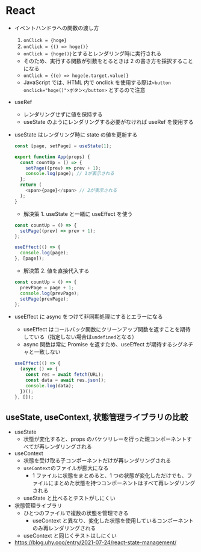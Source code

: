 # React

- イベントハンドラへの関数の渡し方

  1. `onClick = {hoge}`
  1. `onClick = {() => hoge()}`

  - `onClick = {hoge()}`とするとレンダリング時に実行される
  - そのため、実行する関数が引数をとるときは 2 の書き方を採択することになる
  - `onClick = {(e) => hoge(e.target.value)}`
  - JavaScript では、HTML 内で onclick を使用する際は`<button onclick="hoge()">ボタン</button>` とするので注意

- useRef

  - レンダリングせずに値を保持する
  - useState のようにレンダリングする必要がなければ useRef を使用する

- useState はレンダリング時に state の値を更新する

  ```js
  const [page, setPage] = useState(1);

  export function App(props) {
    const countUp = () => {
      setPage((prev) => prev + 1);
      console.log(page); // 1が表示される
    };
    return (
      <span>{page}</span> // 2が表示される
    );
  }
  ```

  - 解決策 1. useState と一緒に useEffect を使う

  ```js
  const countUp = () => {
    setPage((prev) => prev + 1);
  };

  useEffect(() => {
    console.log(page);
  }, [page]);
  ```

  - 解決策 2. 値を直接代入する

  ```js
  const countUp = () => {
    prevPage = page + 1;
    console.log(prevPage);
    setPage(prevPage);
  };
  ```

- useEffect に async をつけて非同期処理にするとエラーになる
  - useEffect はコールバック関数にクリーンアップ関数を返すことを期待している（指定しない場合は`undefined`となる）
  - async 関数は常に Promise を返すため、useEffect が期待するシグネチャと一致しない
  ```js
  useEffect(() => {
    (async () => {
      const res = await fetch(URL);
      const data = await res.json();
      console.log(data);
    })();
  }, []);
  ```

## useState, useContext, 状態管理ライブラリの比較

- useState
  - 状態が変化すると、props のバケツリレーを行った親コンポーネントすべてが再レンダリングされる
- useContext
  - 状態を受け取る子コンポーネントだけが再レンダリングされる
  - `useContext`のファイルが膨大になる
    - 1 ファイルに状態をまとめると、1 つの状態が変化しただけでも、ファイルにまとめた状態を持つコンポーネントはすべて再レンダリングされる
  - useState と比べるとテストがしにくい
- 状態管理ライブラリ
  - ひとつのファイルで複数の状態を管理できる
    - useContext と異なり、変化した状態を使用しているコンポーネントのみ再レンダリングされる
  - useContext と同じくテストはしにくい
- https://blog.uhy.ooo/entry/2021-07-24/react-state-management/
